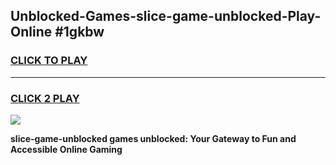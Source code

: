 
## Unblocked-Games-slice-game-unblocked-Play-Online #1gkbw
<h3>
<a href="https://news.freeplayer.one?title=slice-game-unblocked&ref=3">CLICK TO PLAY</a></h3>
<hr>

<h3>
<a href="https://news.freeplayer.one?title=slice-game-unblocked&ref=3">CLICK 2 PLAY</a>
  
</h3>

<a href="https://news.freeplayer.one?title=slice-game-unblocked&ref=3"><img src="https://clearcache.store/games.png"></a>


**slice-game-unblocked games unblocked: Your Gateway to Fun and Accessible Online Gaming**
